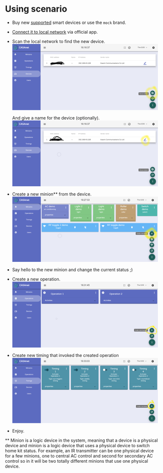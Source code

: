 # Using scenario

- Buy new [supported](#supported-iot-devices-/-protocols) smart devices or use the `mock` brand.
- [Connect it to local network](./backend/src/modules/README.md) via official app.
- Scan the local network to find the new device. 
    ![Screenshot](./screenshots/instructions/scan_devices.png)

    And give a name for the device (optionally).
    ![Screenshot](./screenshots/instructions/set_device_name.png)

- Create a new minion** from the device.
    ![Screenshot](./screenshots/instructions/create_minion.png)

- Say hello to the new minion and change the current status ;)

- Create a new operation.
    ![Screenshot](./screenshots/instructions/create_operation.png)

- Create new timing that invoked the created operation
    ![Screenshot](./screenshots/instructions/create_timing.png)

- Enjoy.

**
Minion is a logic device in the system, meaning that a device is a physical device and minion is a logic device that uses a physical device to switch home kit status. For example, an IR transmitter can be one physical device for a few minions, one to central AC control and second for secondary AC control so in it will be two totally different minions that use one physical device.
